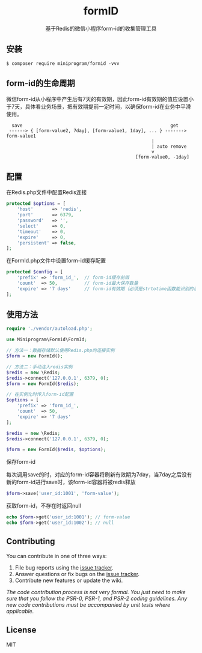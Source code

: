 <h1 align="center"> formID </h1>

<p align="center">基于Redis的微信小程序form-id的收集管理工具</p>


## 安装

```shell
$ composer require miniprogram/formid -vvv
```

## form-id的生命周期
微信form-id从小程序中产生后有7天的有效期，因此form-id有效期的值应设置小于7天，具体看业务场景，把有效期提前一定时间，以确保form-id在业务中平滑使用。

       
      save                                                       get
     ------> { [form-value2, 7day], [form-value1, 1day], ... } -------> form-value1
                                                          |
                                                          | auto remove
                                                          v                                                             
                                                    [form-value0, -1day]
## 配置                                                                         

在Redis.php文件中配置Redis连接
```php
protected $options = [
    'host'       => 'redis',
    'port'       => 6379,
    'password'   => '',
    'select'     => 0,
    'timeout'    => 0,
    'expire'     => 0,
    'persistent' => false,
];
```
在FormId.php文件中设置form-id缓存配置
```php
protected $config = [
    'prefix' => 'form_id_',  // form-id缓存前缀
    'count'  => 50,          // form-id最大保存数量
    'expire' => '7 days'     // form-id有效期（必须是strtotime函数能识别的语义字符串，有效期必须小于等于7天）
];
```

## 使用方法
```php
require './vendor/autoload.php';

use Miniprogram\Formid\FormId;

// 方法一：数据存储默认使用Redis.php的连接实例
$form = new FormId();

// 方法二：手动注入redis实例
$redis = new \Redis;
$redis->connect('127.0.0.1', 6379, 0);
$form = new FormId($redis);

// 在实例化时传入form-id配置
$options = [
    'prefix' => 'form_id_',
    'count'  => 50,
    'expire' => '7 days'
];

$redis = new \Redis;
$redis->connect('127.0.0.1', 6379, 0);

$form = new FormId($redis, $options);
```

保存form-id

每次调用save的时，对应的form-id容器将刷新有效期为7day，当7day之后没有新的form-id进行save时，该form-id容器将被redis释放
```php
$form->save('user_id:1001', 'form-value');
```

获取form-id，不存在时返回null

```php
echo $form->get('user_id:1001'); // form-value
echo $form->get('user_id:1002'); // null
```

## Contributing

You can contribute in one of three ways:

1. File bug reports using the [issue tracker](https://github.com/miniprogram/formID/issues).
2. Answer questions or fix bugs on the [issue tracker](https://github.com/miniprogram/formID/issues).
3. Contribute new features or update the wiki.

_The code contribution process is not very formal. You just need to make sure that you follow the PSR-0, PSR-1, and PSR-2 coding guidelines. Any new code contributions must be accompanied by unit tests where applicable._

## License

MIT